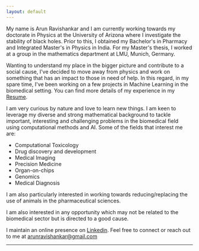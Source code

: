 ```yaml
---
layout: default
---
```



My name is Arun Ravishankar and I am currently working towards my doctorate in Physics at the University of Arizona where I investigate the stability of black holes. Prior to this, I obtained my Bachelor's in Pharmacy and Integrated Master's in Physics in India. For my Master's thesis, I worked at a group in the mathematics department at LMU, Munich, Germany. 

Wanting to understand my place in the bigger picture and contribute to a social cause, I've decided to move away from physics and work on something that has an impact to those in need of help. In this regard, in my spare time, I've been working on a few projects in Machine Learning in the biomedical setting. You can find more details of my experience in my [Resume](documents/Resume-Arun_Ravishankar.pdf). 

I am very curious by nature and love to learn new things. I am keen to leverage my diverse and strong mathematical background to tackle important, interesting and challenging problems in the biomedical field using computational methods and AI. Some of the fields that interest me are:

* Computational Toxicology
* Drug discovery and development
* Medical Imaging
* Precision Medicine
* Organ-on-chips
* Genomics
* Medical Diagnosis

I am also particularly interested in working towards reducing/replacing the use of animals in the pharmaceutical sciences.

I am also interested in any opportunity which may not be related to the biomedical sector but is directed to a good cause.

I maintain an online presence on [Linkedin](https://linkedin.com/in/arunravishankar/). Feel free to connect or reach out to me at <arunravishankar@gmail.com>

---
